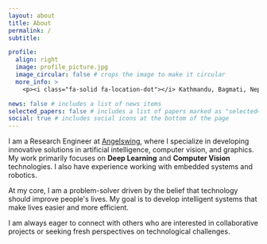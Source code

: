 ```yaml
---
layout: about
title: About
permalink: /
subtitle:

profile:
  align: right
  image: profile_picture.jpg
  image_circular: false # crops the image to make it circular
  more_info: >
    <p><i class="fa-solid fa-location-dot"></i> Kathmandu, Bagmati, Nepal</p>

news: false # includes a list of news items
selected_papers: false # includes a list of papers marked as "selected={true}"
social: true # includes social icons at the bottom of the page
---
```


I am a Research Engineer at [Angelswing](https://angelswing.io/en/), where I specialize in developing innovative solutions in artificial intelligence, computer vision, and graphics. My work primarily focuses on **Deep Learning** and **Computer Vision** technologies. I also have experience working with embedded systems and robotics.

At my core, I am a problem-solver driven by the belief that technology should improve people's lives. My goal is to develop intelligent systems that make lives easier and more efficient.

I am always eager to connect with others who are interested in collaborative projects or seeking fresh perspectives on technological challenges.
